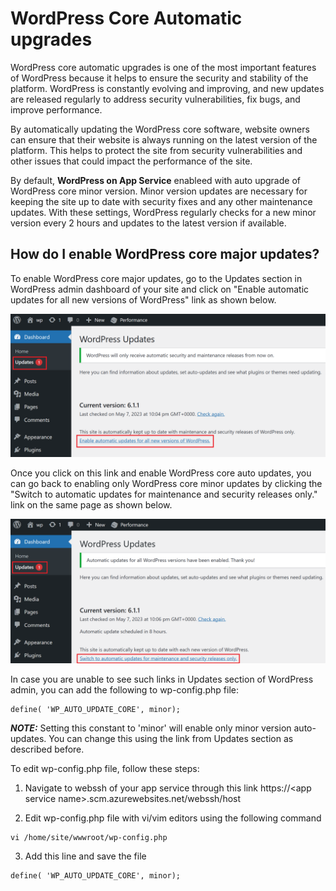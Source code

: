 # WordPress Core Automatic upgrades

WordPress core automatic upgrades is one of the most important features of WordPress because it helps to ensure the security and stability of the platform. WordPress is constantly evolving and improving, and new updates are released regularly to address security vulnerabilities, fix bugs, and improve performance.

By automatically updating the WordPress core software, website owners can ensure that their website is always running on the latest version of the platform. This helps to protect the site from security vulnerabilities and other issues that could impact the performance of the site.

By default, **WordPress on App Service** enableed with  auto upgrade of WordPress core minor version.  Minor version updates are necessary for keeping the site up to date with security fixes and any other maintenance updates. With these settings, WordPress regularly checks for a new minor version every 2 hours and updates to the latest version if available.


## How do I enable WordPress core major updates? 

To enable WordPress core major updates, go to the Updates section in WordPress admin dashboard of your site and click on "Enable automatic updates for all new versions of WordPress" link as shown below.

![WordPress Major Updates](./media/wp_auto_updates_1.png)

Once you click on this link and enable WordPress core auto updates, you can go back to enabling only WordPress core minor updates by clicking the "Switch to automatic updates for maintenance and security releases only." link on the same page as shown below.

![WordPress Major Updates](./media/wp_auto_updates_2.png)

In case you are unable to see such links in Updates section of WordPress admin, you can add the following to wp-config.php file:
```
define( 'WP_AUTO_UPDATE_CORE', minor);
```
***NOTE:*** Setting this constant to 'minor' will enable only minor version auto-updates. You can change this using the link from Updates section as described before.

To edit wp-config.php file, follow these steps:

1. Navigate to webssh of your app service through this link https://\<app service name\>.scm.azurewebsites.net/webssh/host

2. Edit wp-config.php file with vi/vim editors using the following command
```
vi /home/site/wwwroot/wp-config.php
```
3. Add this line and save the file
```
define( 'WP_AUTO_UPDATE_CORE', minor);
```

